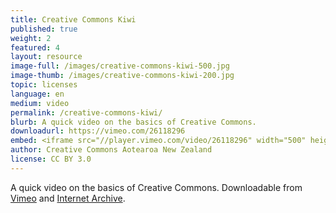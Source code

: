```yaml
---
title: Creative Commons Kiwi
published: true
weight: 2
featured: 4
layout: resource
image-full: /images/creative-commons-kiwi-500.jpg
image-thumb: /images/creative-commons-kiwi-200.jpg
topic: licenses
language: en
medium: video
permalink: /creative-commons-kiwi/
blurb: A quick video on the basics of Creative Commons.
downloadurl: https://vimeo.com/26118296
embed: <iframe src="//player.vimeo.com/video/26118296" width="500" height="281" frameborder="0" webkitallowfullscreen mozallowfullscreen allowfullscreen></iframe> <p><a href="https://vimeo.com/26118296">Creative Commons Kiwi</a> from <a href="http://web.archive.org/web/20140404034906/http://vimeo.com/25684782">CreativeCommons AotearoaNZ</a> on <a href="https://vimeo.com">Vimeo</a>.</p>
author: Creative Commons Aotearoa New Zealand
license: CC BY 3.0
---
```


A quick video on the basics of Creative Commons. Downloadable from [Vimeo](//vimeo.com/26118296) and [Internet Archive](//archive.org/details/CreativecommonsKiwi).